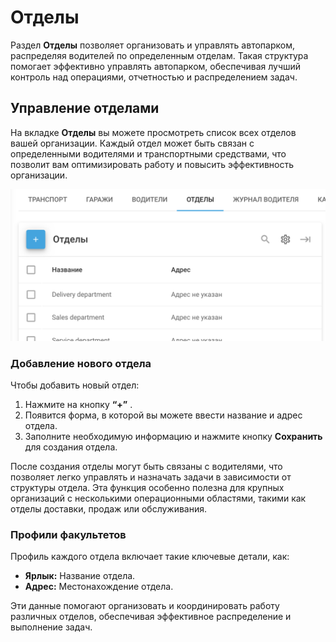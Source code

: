 # Отделы

Раздел **Отделы** позволяет организовать и управлять автопарком, распределяя водителей по определенным отделам. Такая структура помогает эффективно управлять автопарком, обеспечивая лучший контроль над операциями, отчетностью и распределением задач.

## Управление отделами

На вкладке **Отделы** вы можете просмотреть список всех отделов вашей организации. Каждый отдел может быть связан с определенными водителями и транспортными средствами, что позволит вам оптимизировать работу и повысить эффективность организации.

![image-20241101-082238.png](attachments/image-20241101-082238.png)

### Добавление нового отдела

Чтобы добавить новый отдел:

1. Нажмите на кнопку **“+”** .
2. Появится форма, в которой вы можете ввести название и адрес отдела.
3. Заполните необходимую информацию и нажмите кнопку **Сохранить** для создания отдела.

После создания отделы могут быть связаны с водителями, что позволяет легко управлять и назначать задачи в зависимости от структуры отдела. Эта функция особенно полезна для крупных организаций с несколькими операционными областями, такими как отделы доставки, продаж или обслуживания.

### Профили факультетов

Профиль каждого отдела включает такие ключевые детали, как:

- **Ярлык:** Название отдела.
- **Адрес:** Местонахождение отдела.

Эти данные помогают организовать и координировать работу различных отделов, обеспечивая эффективное распределение и выполнение задач.